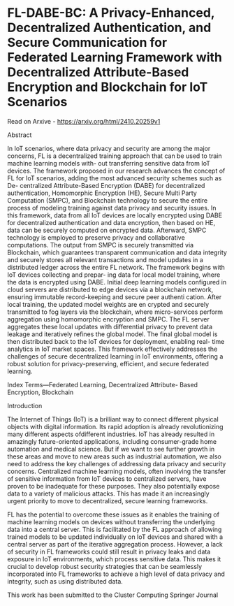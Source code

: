 # FL-DABE-BC: A Privacy-Enhanced, Decentralized Authentication, and Secure Communication for Federated Learning Framework with Decentralized Attribute-Based Encryption and Blockchain for IoT Scenarios

Read on Arxive -  https://arxiv.org/html/2410.20259v1

Abstract

In IoT scenarios, where data privacy and security
are among the major concerns, FL is a decentralized training
approach that can be used to train machine learning models with-
out transferring sensitive data from IoT devices. The framework
proposed in our research advances the concept of FL for IoT
scenarios, adding the most advanced security schemes such as De-
centralized Attribute-Based Encryption (DABE) for decentralized
authentication, Homomorphic Encryption (HE), Secure Multi
Party Computation (SMPC), and Blockchain technology to secure
the entire process of modeling training against data privacy and
security issues. In this framework, data from all IoT devices are
locally encrypted using DABE for decentralized authentication
and data encryption, then based on HE, data can be securely
computed on encrypted data. Afterward, SMPC technology is
employed to preserve privacy and collaborative computations.
The output from SMPC is securely transmitted via Blockchain,
which guarantees transparent communication and data integrity
and securely stores all relevant transactions and model updates
in a distributed ledger across the entire FL network.
The framework begins with IoT devices collecting and prepar-
ing data for local model training, where the data is encrypted
using DABE. Initial deep learning models configured in cloud
servers are distributed to edge devices via a blockchain network,
ensuring immutable record-keeping and secure peer authenti
cation. After local training, the updated model weights are en
crypted and securely transmitted to fog layers via the blockchain,
where micro-services perform aggregation using homomorphic
encryption and SMPC. The FL server aggregates these local
updates with differential privacy to prevent data leakage and
iteratively refines the global model. The final global model is then
distributed back to the IoT devices for deployment, enabling real-
time analytics in IoT market spaces. This framework effectively
addresses the challenges of secure decentralized learning in IoT
environments, offering a robust solution for privacy-preserving,
efficient, and secure federated learning.

Index Terms—Federated Learning, Decentralized Attribute-
Based Encryption, Blockchain

Introduction

The Internet of Things (IoT) is a brilliant way to connect
different physical objects with digital information. Its rapid
adoption is already revolutionizing many different aspects ofdifferent industries. IoT has already resulted in amazingly
future-oriented applications, including consumer-grade home
automation and medical science. But if we want to see further
growth in these areas and move to new areas such as industrial
automation, we also need to address the key challenges of
addressing data privacy and security concerns. Centralized
machine learning models, often involving the transfer of
sensitive information from IoT devices to centralized servers,
have proven to be inadequate for these purposes. They also
potentially expose data to a variety of malicious attacks.
This has made it an increasingly urgent priority to move to
decentralized, secure learning frameworks.

FL has the potential to overcome these issues as it enables
the training of machine learning models on devices without
transferring the underlying data into a central server. This is
facilitated by the FL approach of allowing trained models
to be updated individually on IoT devices and shared with
a central server as part of the iterative aggregation process.
However, a lack of security in FL frameworks could still result
in privacy leaks and data exposure in IoT environments, which
process sensitive data. This makes it crucial to develop robust
security strategies that can be seamlessly incorporated into
FL frameworks to achieve a high level of data privacy and
integrity, such as using distributed data.



This work has been submitted to the Cluster Computing Springer Journal
